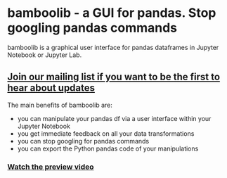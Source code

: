 # bamboolib - a GUI for pandas. Stop googling pandas commands

bamboolib is a graphical user interface for pandas dataframes in Jupyter Notebook or Jupyter Lab.

## [Join our mailing list if you want to be the first to hear about updates](https://gmail.us3.list-manage.com/subscribe?u=1b259fb193812c827f06a1e20&id=5bbbe2b0ee)


The main benefits of bamboolib are:
- you can manipulate your pandas df via a user interface within your Jupyter Notebook
- you get immediate feedback on all your data transformations
- you can stop googling for pandas commands
- you can export the Python pandas code of your manipulations

### [Watch the preview video](https://youtu.be/yM-j5bY6cHw)
